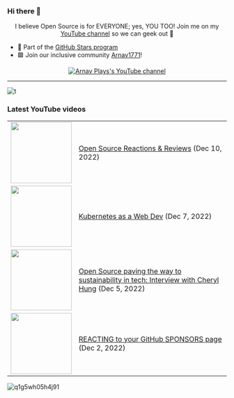 ### Hi there 👋

<p align="center">I believe Open Source is for EVERYONE; yes, YOU TOO! Join me on my <a href="https://www.youtube.com/@arnavplays4468">YouTube channel</a> so we can geek out 🎥</p>

- 🌟 Part of the <a href="[https://stars.github.com/profiles//](https://github.com/Arnav1771)"> GitHub Stars program</a>
- 🟩 Join our inclusive community <a href="https://discord.gg/UE4rpTcPjy">Arnav1771</a>!</b> 

<p align="center">
  <a href="https://mobile.twitter.com/Anno74718911">
      </a>
  <a href="[https://discord.com/invite/jZQs6Wu](https://discord.gg/UE4rpTcPjy)">
<!--     <img src="https://cdn.discordapp.com/attachments/936113915392311317/1051440751344615444/IMG_20220602_141251.jpg" alt="Stealth Discord"/> <width=12px> -->
  </a>
  <a href="https://www.youtube.com/@arnavplays4468">
    <img src="	ArnavPlays/youtube/views/:videoId" alt="Arnav Plays's YouTube channel"/>
  </a>
</p>



---
![t](https://user-images.githubusercontent.com/60522445/206898013-0811257d-8ee7-4354-ac06-fc1ca90cb926.png)

### Latest YouTube videos

<table>
<!-- YOUTUBE-VIDEOS-LIST:START --><tr><td><a href="https://www.youtube.com/watch?v=anfUtSZ2rB4"><img width="140px" src="![th-2760285132](https://user-images.githubusercontent.com/60522445/206898057-ccf34c5c-0f63-445b-920a-a76d90170141.png)"></a></td>
<td><a href="https://www.youtube.com/watch?v=iqIFD02OkVE">Open Source Reactions &amp; Reviews</a> (Dec 10, 2022)<br/></td></tr>
<tr><td><a href="https://www.youtube.com/watch?v=yOPyK5WMxCs"><img width="140px" src="https://i.ytimg.com/vi/yOPyK5WMxCs/mqdefault.jpg"></a></td>
<td><a href="https://www.youtube.com/watch?v=yOPyK5WMxCs">Kubernetes as a Web Dev</a> (Dec 7, 2022)<br/></td></tr>
<tr><td><a href="https://www.youtube.com/watch?v=W0pf9UAXyS0"><img width="140px" src="https://i.ytimg.com/vi/W0pf9UAXyS0/mqdefault.jpg"></a></td>
<td><a href="https://www.youtube.com/watch?v=W0pf9UAXyS0">Open Source paving the way to sustainability in tech: Interview with Cheryl Hung</a> (Dec 5, 2022)<br/></td></tr>
<tr><td><a href="https://www.youtube.com/watch?v=ES05mCEomm0"><img width="140px" src="https://i.ytimg.com/vi/ES05mCEomm0/mqdefault.jpg"></a></td>
<td><a href="https://www.youtube.com/watch?v=ES05mCEomm0">REACTING to your GitHub SPONSORS page</a> (Dec 2, 2022)<br/></td></tr>
<!-- YOUTUBE-VIDEOS-LIST:END -->
</table>

![q1g5wh05h4j91](https://user-images.githubusercontent.com/60522445/206897905-67ccc5fa-23f6-42c5-9b45-819687b868c6.jpg)



